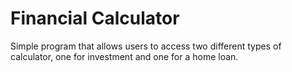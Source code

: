 # Financial Calculator
Simple program that allows users to access two different types of calculator, one for investment and one for a home loan.
